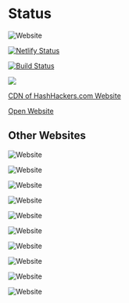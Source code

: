 # Status

![Website](https://img.shields.io/website/https/hashhackers.com.svg?down_message=HashHackers.com%20is%20Offline&style=for-the-badge&up_message=HashHackers.com%20is%20Online)

[![Netlify Status](https://api.netlify.com/api/v1/badges/1fc3addf-66b7-48f2-abe5-2563792ba7af/deploy-status)](https://app.netlify.com/sites/hashhackers/deploys)

[![Build Status](https://travis-ci.com/ParveenBhadooOfficial/hashhackers.com.svg?token=ksu2R6XSQHDR7U3SP6Di&branch=master)](https://travis-ci.com/ParveenBhadooOfficial/hashhackers.com)

[![](https://data.jsdelivr.com/v1/package/gh/ParveenBhadooOfficial/hashhackers.com/badge)](https://www.jsdelivr.com/package/gh/ParveenBhadooOfficial/hashhackers.com)

[CDN of HashHackers.com Website](https://www.jsdelivr.com/package/gh/ParveenBhadooOfficial/hashhackers.com)

[Open Website](https://www.hashhackers.com)

## Other Websites

![Website](https://img.shields.io/website/https/hashhackers.com.svg?down_message=HashHackers.com%20is%20Offline&style=for-the-badge&up_message=HashHackers.com%20is%20Online)

![Website](https://img.shields.io/website/https/cdn.hashhackers.com.svg?down_message=CDN.HashHackers.com%20is%20Offline&style=for-the-badge&up_message=CDN.HashHackers.com%20is%20Online)

![Website](https://img.shields.io/website/https/parveenbhadoo.com.svg?down_message=ParveenBhadoo.com%20is%20Offline&style=for-the-badge&up_message=ParveenBhadoo.com%20is%20Online)

![Website](https://img.shields.io/website/https/bhadootelecom.com.svg?down_message=BhadooTelecom.com%20is%20Offline&style=for-the-badge&up_message=BhadooTelecom.com%20is%20Online)

![Website](https://img.shields.io/website/https/bhadoo.uk.svg?down_message=Bhadoo.uk%20is%20Offline&style=for-the-badge&up_message=Bhadoo.uk%20is%20Online)

![Website](https://img.shields.io/website/https/store.bhadoo.uk.svg?down_message=Store.Bhadoo.uk%20is%20Offline&style=for-the-badge&up_message=Store.Bhadoo.uk%20is%20Online)

![Website](https://img.shields.io/website/https/bhadoocloud.ga.svg?down_message=BhadooCloud.ga%20is%20Offline&style=for-the-badge&up_message=BhadooCloud.ga%20is%20Online)

![Website](https://img.shields.io/website/https/wa.hashhackers.com.svg?down_message=wa.hashhackers.com%20is%20Offline&style=for-the-badge&up_message=wa.hashhackers.com%20is%20Online)

![Website](https://img.shields.io/website/https/paytmpg.herokuapp.com.svg?down_message=paytmpg.herokuapp.com%20is%20Offline&style=for-the-badge&up_message=paytmpg.herokuapp.com%20is%20Online)

![Website](https://img.shields.io/website/https/payupg.herokuapp.com.svg?down_message=payupg.herokuapp.com%20is%20Offline&style=for-the-badge&up_message=payupg.herokuapp.com%20is%20Online)
